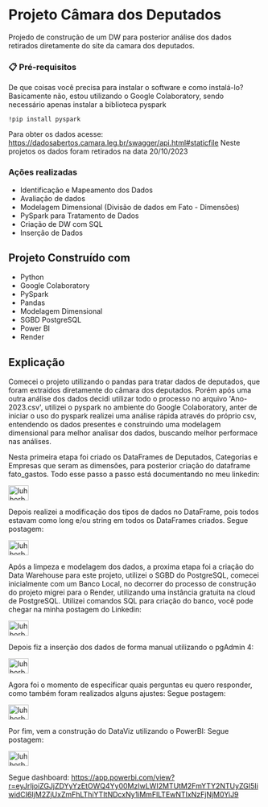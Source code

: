 # Projeto Câmara dos Deputados

Projedo de construção de um DW para posterior análise dos dados retirados diretamente do site da camara dos deputados.

### 📋 Pré-requisitos

De que coisas você precisa para instalar o software e como instalá-lo? 
Basicamente não, estou utilizando o Google Colaboratory, sendo necessário apenas instalar a biblioteca pyspark

```
!pip install pyspark
```
Para obter os dados acesse: 
https://dadosabertos.camara.leg.br/swagger/api.html#staticfile
Neste projetos os dados foram retirados na data 20/10/2023

### Ações realizadas

* Identificação e Mapeamento dos Dados
* Avaliação de dados
* Modelagem Dimensional (Divisão de dados em Fato - Dimensões)
* PySpark para Tratamento de Dados
* Criação de DW com SQL
* Inserção de Dados

## Projeto Construído com 

* Python
* Google Colaboratory
* PySpark
* Pandas
* Modelagem Dimensional
* SGBD PostgreSQL
* Power BI
* Render 

## Explicação

Comecei o projeto utilizando o pandas para tratar dados de deputados, que foram extraidos diretamente do câmara dos deputados. Porém após uma outra análise dos dados decidi utilizar todo o processo no arquivo 'Ano-2023.csv', utilizei o pyspark no ambiente do Google Colaboratory, anter de iniciar o uso do pyspark realizei uma análise rápida através do próprio csv, entendendo os dados presentes e construindo uma modelagem dimensional para melhor analisar dos dados, buscando melhor performace nas análises.


Nesta primeira etapa foi criado os DataFrames de Deputados, Categorias e Empresas que seram as dimensões, para posterior criação do dataframe fato_gastos.
Todo esse passo a passo está documentando no meu linkedin:
<p><a href="https://www.linkedin.com/pulse/saga-portif%25C3%25B3lio-parte-2-usando-pyspark-luciano-borba-tzyuf/?trackingId=jWArR5GSTmKK0S5GCIJBEA%3D%3D" target="blank"><img align="center" src="https://raw.githubusercontent.com/rahuldkjain/github-profile-readme-generator/master/src/images/icons/Social/linked-in-alt.svg" alt="luhborba" height="30" width="40" /></a></p>

Depois realizei a modificação dos tipos de dados no DataFrame, pois todos estavam como long e/ou string em todos os DataFrames criados.
Segue postagem:
<p>
<a href="https://www.linkedin.com/pulse/saga-portif%25C3%25B3lio-parte-3-modificando-tipo-de-dados-das-luciano-borba-hs57f/?trackingId=jWArR5GSTmKK0S5GCIJBEA%3D%3D" target="blank"><img align="center" src="https://raw.githubusercontent.com/rahuldkjain/github-profile-readme-generator/master/src/images/icons/Social/linked-in-alt.svg" alt="luhborba" height="30" width="40" /></a></p>

Após a limpeza e modelagem dos dados, a proxima etapa foi a criação do Data Warehouse para este projeto, utilizei o SGBD do PostgreSQL, comecei inicialmente com um Banco Local, no decorrer do processo de construção do projeto migrei para o Render, utilizando uma instância gratuita na cloud de PostgreSQL. Utilizei comandos SQL para criação do banco, você pode chegar na minha postagem do Linkedin:
<p><a href="https://www.linkedin.com/pulse/saga-portif%25C3%25B3lio-parte-3-criando-dw-com-sql-sgbd-postgresql-borba-ybbff/?trackingId=jWArR5GSTmKK0S5GCIJBEA%3D%3D" target="blank"><img align="center" src="https://raw.githubusercontent.com/rahuldkjain/github-profile-readme-generator/master/src/images/icons/Social/linked-in-alt.svg" alt="luhborba" height="30" width="40" /></a></p>

Depois fiz a inserção dos dados de forma manual utilizando o pgAdmin 4:
<p><a href="https://www.linkedin.com/pulse/saga-portif%25C3%25B3lio-parte-5-inserindo-dados-dw-da-forma-luciano-borba-okmcf/?trackingId=jWArR5GSTmKK0S5GCIJBEA%3D%3D" target="blank"><img align="center" src="https://raw.githubusercontent.com/rahuldkjain/github-profile-readme-generator/master/src/images/icons/Social/linked-in-alt.svg" alt="luhborba" height="30" width="40" /></a></p>

Agora foi o momento de especificar quais perguntas eu quero responder, como também foram realizados alguns ajustes:
Segue postagem:
<p><a href="https://www.linkedin.com/pulse/saga-portif%25C3%25B3lio-parte-6-perguntas-e-ajustes-luciano-borba-xubwf/?trackingId=GegGtnwaaFXzYBLvMmi2Dw%3D%3D" target="blank"><img align="center" src="https://raw.githubusercontent.com/rahuldkjain/github-profile-readme-generator/master/src/images/icons/Social/linked-in-alt.svg" alt="luhborba" height="30" width="40" /></a></p>

Por fim, vem a construção do DataViz utilizando o PowerBI:
Segue postagem:
<p><a href="https://www.linkedin.com/pulse/saga-portif%2525C3%2525B3lio-parte-7-dataviz-com-power-bi-luciano-borba-myhif%3FtrackingId=mzzxLUuaQaeP8dPF48uN5g%253D%253D/?trackingId=mzzxLUuaQaeP8dPF48uN5g%3D%3D" target="blank"><img align="center" src="https://raw.githubusercontent.com/rahuldkjain/github-profile-readme-generator/master/src/images/icons/Social/linked-in-alt.svg" alt="luhborba" height="30" width="40" /></a></p>

Segue dashboard:
https://app.powerbi.com/view?r=eyJrIjoiZGJjZDYyYzEtOWQ4Yy00MzIwLWI2MTUtM2FmYTY2NTUyZGI5IiwidCI6IjM2ZjUxZmFhLThiYTItNDcxNy1iMmFlLTEwNTIxNzFjNjM0YiJ9
